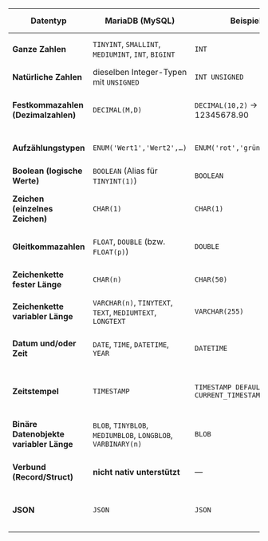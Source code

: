 | Datentyp                                    | MariaDB (MySQL)                                                      | Beispiel                                             | Bemerkung / Einstellungen                                    |
|---------------------------------------------|----------------------------------------------------------------------|------------------------------------------------------|--------------------------------------------------------------|
| **Ganze Zahlen**                            | `TINYINT`, `SMALLINT`, `MEDIUMINT`, `INT`, `BIGINT`                  | `INT`                                                | Vorzeichenbehaftet (–2³¹…2³¹–1), mit `UNSIGNED` optional      |
| **Natürliche Zahlen**                       | dieselben Integer-Typen mit `UNSIGNED`                               | `INT UNSIGNED`                                       | Nur nicht-negative Werte (0…2³²–1)                           |
| **Festkommazahlen (Dezimalzahlen)**         | `DECIMAL(M,D)`                                                       | `DECIMAL(10,2)` → 12345678.90                        | Genaue (keine Rundungsfehler), M=Gesamtstellen, D=Nachkommastellen |
| **Aufzählungstypen**                        | `ENUM('Wert1','Wert2',…)`                                            | `ENUM('rot','grün','blau')`                          | Bis zu 65 535 Werte, intern als Integer abgespeichert         |
| **Boolean (logische Werte)**                | `BOOLEAN` (Alias für `TINYINT(1)`)                                   | `BOOLEAN`                                            | 0=false, ≠0=true; `TRUE`/`FALSE` Keywords                    |
| **Zeichen (einzelnes Zeichen)**             | `CHAR(1)`                                                            | `CHAR(1)`                                            | Fixe Länge 1 Byte, wird rechts mit Leerzeichen aufgefüllt    |
| **Gleitkommazahlen**                        | `FLOAT`, `DOUBLE` (bzw. `FLOAT(p)`)                                   | `DOUBLE`                                             | Approximate; `FLOAT(p)` erlaubt Präzisionsangabe              |
| **Zeichenkette fester Länge**               | `CHAR(n)`                                                            | `CHAR(50)`                                           | Fixe Byte-Länge n, rechte Padding mit Leerzeichen            |
| **Zeichenkette variabler Länge**            | `VARCHAR(n)`, `TINYTEXT`, `TEXT`, `MEDIUMTEXT`, `LONGTEXT`           | `VARCHAR(255)`                                       | Variable Länge ≤ n; TEXT-Typen bis 4 GB                      |
| **Datum und/oder Zeit**                     | `DATE`, `TIME`, `DATETIME`, `YEAR`                                   | `DATETIME`                                           | `DATE` (YYYY-MM-DD), `TIME` (HH:MM:SS), `DATETIME` kombiniert |
| **Zeitstempel**                             | `TIMESTAMP`                                                          | `TIMESTAMP DEFAULT CURRENT_TIMESTAMP`                | Speichert UTC, kann automatisch gesetzt/aktualisiert werden  |
| **Binäre Datenobjekte variabler Länge**     | `BLOB`, `TINYBLOB`, `MEDIUMBLOB`, `LONGBLOB`, `VARBINARY(n)`         | `BLOB`                                               | Für Binärdaten (Bilder, Dateien); TEXT-Äquivalente für Binär |
| **Verbund (Record/Struct)**                 | **nicht nativ unterstützt**                                          | —                                                    | Mehrere Spalten oder `JSON` statt komplexer Verbundtypen      |
| **JSON**                                    | `JSON`                                                               | `JSON`                                               | Speichert validiertes JSON-Dokument; unterstützt Indizes auf Pfade |
